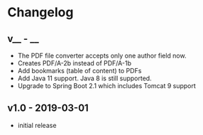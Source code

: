 # Changelog

## v__ - __ 

- The PDF file converter accepts only one author field now.
- Creates PDF/A-2b instead of PDF/A-1b
- Add bookmarks (table of content) to PDFs
- Add Java 11 support. Java 8 is still supported.
- Upgrade to Spring Boot 2.1 which includes Tomcat 9 support

## v1.0 - 2019-03-01

- initial release
